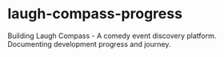 # laugh-compass-progress
Building Laugh Compass - A comedy event discovery platform. Documenting development progress and journey.
